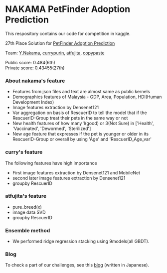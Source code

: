 # NAKAMA PetFinder Adoption Prediction


This respository contains our code for competition in kaggle.

27th Place Solution for [PetFinder Adoption Prediction](https://www.kaggle.com/c/petfinder-adoption-prediction "PetFinder Adoption Prediction")

Team: [Y.Nakama](https://www.kaggle.com/yasufuminakama "Y.Nakama"),   [currypurin](https://www.kaggle.com/currypurin "currypurin"),   [atfujita](https://www.kaggle.com/atsunorifujita "atfujita"),   [copypaste](https://www.kaggle.com/copypaste0122 "copypaste")

Public score: 0.484(6th)    
Private score: 0.43455(27th)


### About nakama's feature
* Features from json files and text are almost same as public kernels
* Demographics features of Malaysia - GDP, Area, Population, HDI(Human Development Index)
* Image features extraction by Densenet121
* Var aggregation on basis of RescuerID to tell the model that if the RescuerID-Group treat their pets in the same way or not
* New health features of how many 1(good) or 3(Not Sure) in ['Health', 'Vaccinated', 'Dewormed', 'Sterilized']
* New age feature that expresses if the pet is younger or older in its RescuerID-Group or overall by using 'Age' and 'RescuerID_Age_var'


### curry's feature
The following features have high importance
* First image features extraction by Densenet121 and MobileNet
* second later image features extraction by Densenet121
* groupby RescuerID


### atfujita's feature
* pure_breed(x)
* image data SVD
* groupby RescuerID


### Ensemble method
* We performed ridge regression stacking using 9models(all GBDT).


### Blog
To check a part of our challenges, see this [blog](https://nmaviv.hatenablog.com/entry/2019/04/10/233211) (written in Japanese).
